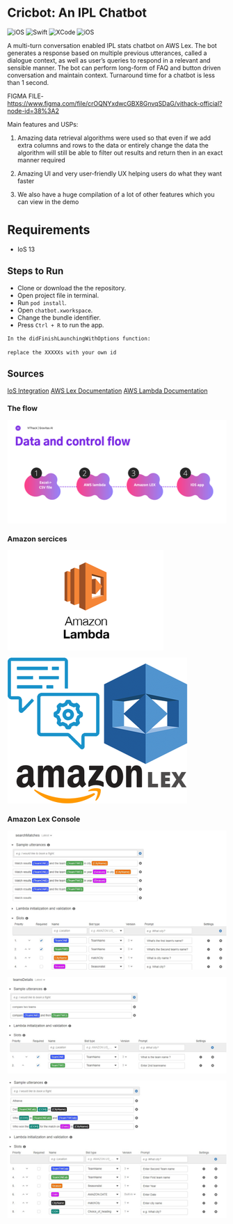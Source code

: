 

# Cricbot: An IPL Chatbot

<p>
<img alt="iOS" src="https://img.shields.io/badge/platform-iOS-blue">
<img alt="Swift" src="https://img.shields.io/badge/Swift-5.2-brightgreen">
<img alt="XCode" src="https://img.shields.io/badge/XCode-11.5-blueviolet">
<img alt="iOS" src="https://img.shields.io/badge/iOS-13.5-orange">
</p>


A multi-turn conversation enabled IPL stats chatbot on AWS Lex.
The bot generates a response based on multiple previous utterances, called a dialogue context, as well as user’s queries to respond in a relevant and sensible manner. The bot can perform
long-form of FAQ and button driven conversation and maintain context. Turnaround time for a chatbot is less than 1 second.

FIGMA FILE-
https://www.figma.com/file/crOQNYxdwcGBX8GnvqSDaG/vithack-official?node-id=38%3A2

Main features and USPs:


 1. Amazing data retrieval algorithms were used so that even if we add extra columns and rows to the data or entirely change the data the algorithm will still be able to filter out results and return then in an exact manner required  

2. Amazing UI and very user-friendly UX helping users do what they want faster

3. We also have a huge compilation of a lot of other features which you can view in the demo

 

# Requirements

- IoS 13

## Steps to Run
* Clone or download the the repository. 
* Open project file in terminal.
* Run `pod install`.
* Open `chatbot.xworkspace`.
* Change the bundle identifier.
* Press `Ctrl + R` to run the app.

```
In the didFinishLaunchingWithOptions function:

replace the XXXXXs with your own id

```
## Sources

[IoS Integration](https://medium.com/libertyit/how-to-build-an-aws-lex-chatbot-for-an-ios-app-9fd7693353b)
[AWS Lex Documentation](https://docs.aws.amazon.com/lex/latest/dg/getting-started.html)
[AWS Lambda Documentation](https://docs.aws.amazon.com/lambda/latest/dg/python-handler.html)


### The flow

![Screenshot](/images/flowchart.png)

### Amazon sercices
![Screenshot](/images/lambda-logo.png)

![Screenshot](/images/lex-logo.png)

### Amazon Lex Console 

![Screenshot](/images/snap1.jpg)

![Screenshot](/images/snap2.jpg)

![Screenshot](/images/snap3.jpg)
